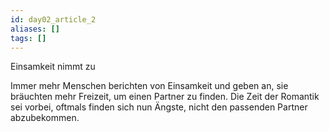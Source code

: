 ```yaml
---
id: day02_article_2
aliases: []
tags: []
---
```


Einsamkeit nimmt zu

Immer mehr Menschen berichten von Einsamkeit und geben an, sie bräuchten mehr Freizeit, um einen Partner zu
finden. Die Zeit der Romantik sei vorbei, oftmals finden sich nun Ängste, nicht den passenden Partner abzubekommen.
